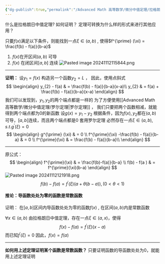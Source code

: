 ```yaml
---
{"dg-publish":true,"permalink":"/Advanced Math 高等数学/微分中值定理/拉格朗日中值定理/","tags":["微积分","定理"]}
---
```


什么是拉格朗日中值定理?
如何证明？
定理可转换为什么样的形式来进行其他应用？

只要$f(x)$满足以下条件，则能找到一点$\xi \in (a,b)$ , 使得$f^{\prime} (\xi) = \frac{f(b) - f(a)}{b-a}$ 
1. $f(x)$在开区间$(a,b)$ 可导
2. $f(x)$ 在闭区间$[a,b]$ 连续
![Pasted image 20241112115844.png](/img/user/%E5%9B%BE%E5%BA%93/Pasted%20image%2020241112115844.png)
___
**证明：**
设$y_{1} = f(x)$
构造另一个函数$y_{2} = L$ ，
因此，使用点斜式
$$
\begin{align}
y_{2} - f(a)  & = \frac{f(b) - f(a)}{b-a}(x-a)\\
y_{2} & = f(a) + \frac{f(b) - f(a)}{b-a}(x-a)
\end{align}
$$
我们可以发现到，$y_{1} , y_{2}$的两个端点都是一样的
为了方便使用[[Advanced Math 高等数学/微分中值定理/罗尔定理\|罗尔定理]] ， 
我们只要把两个函数相减，就能得到两个端点都为0的新函数
设$g(x) = y_{1} - y_{2}$
根据条件，因为$f(x) , y_{2}$都在$(a,b)$可导，$[a,b]$连续，而且两个端点都是0
套用罗尔定理
必然存在一点$\xi \in (a,b) , s.t.g^{\prime}(\xi) = 0$
$$
\begin{align}
g^{\prime} (\xi)  & = 0 \\
f^{\prime}(\xi) -\frac{f(b) - f(a)}{b-a} & = 0 \\
f^{\prime}(\xi) & = \frac{f(b) - f(a)}{b-a}\\
\end{align}
$$
___
原公式：
$$
\begin{align}
f^{\prime}(\xi)  & = \frac{f(b)-f(a)}{b-a} \\
f(b) - f(a )  & = f^{\prime}(\xi)(b-a)
\end{align}
$$
![Pasted image 20241112121918.png](/img/user/%E5%9B%BE%E5%BA%93/Pasted%20image%2020241112121918.png)
$$
f(b) - f(a) = f^{\prime}(\xi)(a+\theta(b-a)) , ( 0<\theta < 1)
$$




#### 推论：导函数处处为零的函数是常数函数
证明：
在$[a,b]$区间内导函数处处为零的函数$f(x)$ , 在区间$(a,b)$内是常数函数


$\forall x \in (a , b)$
由拉格朗日中值定理，存在一点$\xi \in (a,x)$，使得
$$
f(x) - f(a) = f^{\prime}(\xi)(x-a) 
$$
而已知$f^{\prime}(\xi) = 0$
因此，$f(x) = f(a)$
___
**如何用上述定理证明某个函数是常数函数？**
只要证明函数的导函数处处为0，就能用上述定理证明





